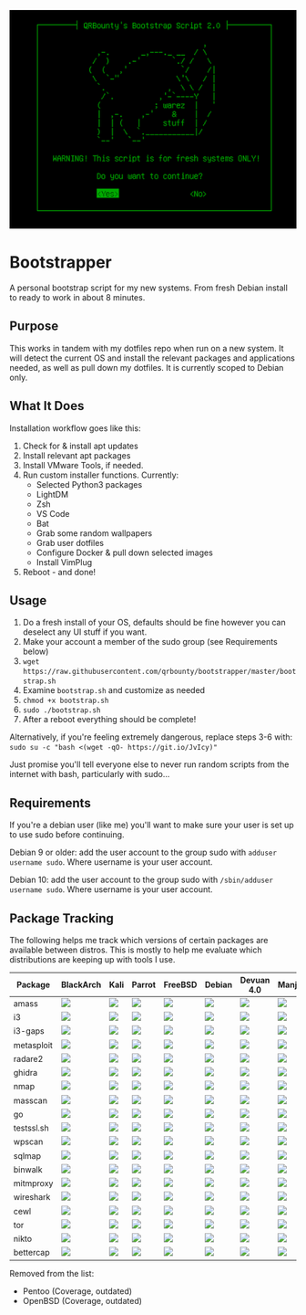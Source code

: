 <p align="center">
  <img src="https://raw.githubusercontent.com/qrbounty/bootstrapper/master/warning.png">
</p>

# Bootstrapper
A personal bootstrap script for my new systems. From fresh Debian install to ready to work in about 8 minutes.

## Purpose
This works in tandem with my dotfiles repo when run on a new system. It will detect the current OS and install the relevant packages and applications needed, as well as pull down my dotfiles. It is currently scoped to Debian only.

## What It Does
Installation workflow goes like this:
1. Check for & install apt updates
2. Install relevant apt packages
3. Install VMware Tools, if needed.
4. Run custom installer functions. Currently:
    * Selected Python3 packages
    * LightDM
    * Zsh
    * VS Code
    * Bat
    * Grab some random wallpapers
    * Grab user dotfiles
    * Configure Docker & pull down selected images
    * Install VimPlug
5. Reboot - and done!

## Usage
1. Do a fresh install of your OS, defaults should be fine however you can deselect any UI stuff if you want.
2. Make your account a member of the sudo group (see Requirements below)
3. `wget https://raw.githubusercontent.com/qrbounty/bootstrapper/master/bootstrap.sh`
4. Examine `bootstrap.sh` and customize as needed
5. `chmod +x bootstrap.sh`
6. `sudo ./bootstrap.sh`
7. After a reboot everything should be complete!

Alternatively, if you're feeling extremely dangerous, replace steps 3-6 with: `sudo su -c "bash <(wget -qO- https://git.io/JvIcy)"` 

Just promise you'll tell everyone else to never run random scripts from the internet with bash, particularly with sudo...

## Requirements
If you're a debian user (like me) you'll want to make sure your user is set up to use sudo before continuing.

Debian 9 or older: add the user account to the group sudo with `adduser username sudo`. Where username is your user account.

Debian 10: add the user account to the group sudo with `/sbin/adduser username sudo`. Where username is your user account.

## Package Tracking
The following helps me track which versions of certain packages are available between distros. This is mostly to help me evaluate which distributions are keeping up with tools I use.

| Package | BlackArch | Kali | Parrot | FreeBSD | Debian | Devuan 4.0 | Manjaro | Void | 
| --- |  --- |  --- |  --- |  --- |  --- |  --- |  --- |  --- | 
| amass | ![](https://repology.org/badge/version-for-repo/blackarch/amass.svg?header=) | ![](https://repology.org/badge/version-for-repo/kali_rolling/amass.svg?header=) | ![](https://repology.org/badge/version-for-repo/parrot/amass.svg?header=) | ![](https://repology.org/badge/version-for-repo/freebsd/amass.svg?header=) | ![](https://repology.org/badge/version-for-repo/debian_stable/amass.svg?header=) | ![](https://repology.org/badge/version-for-repo/devuan_4_0/amass.svg?header=) | ![](https://repology.org/badge/version-for-repo/manjaro_stable/amass.svg?header=) | ![](https://repology.org/badge/version-for-repo/void_x86_64/amass.svg?header=) | 
| i3 | ![](https://repology.org/badge/version-for-repo/blackarch/i3.svg?header=) | ![](https://repology.org/badge/version-for-repo/kali_rolling/i3.svg?header=) | ![](https://repology.org/badge/version-for-repo/parrot/i3.svg?header=) | ![](https://repology.org/badge/version-for-repo/freebsd/i3.svg?header=) | ![](https://repology.org/badge/version-for-repo/debian_stable/i3.svg?header=) | ![](https://repology.org/badge/version-for-repo/devuan_4_0/i3.svg?header=) | ![](https://repology.org/badge/version-for-repo/manjaro_stable/i3.svg?header=) | ![](https://repology.org/badge/version-for-repo/void_x86_64/i3.svg?header=) | 
| i3-gaps | ![](https://repology.org/badge/version-for-repo/blackarch/i3-gaps.svg?header=) | ![](https://repology.org/badge/version-for-repo/kali_rolling/i3-gaps.svg?header=) | ![](https://repology.org/badge/version-for-repo/parrot/i3-gaps.svg?header=) | ![](https://repology.org/badge/version-for-repo/freebsd/i3-gaps.svg?header=) | ![](https://repology.org/badge/version-for-repo/debian_stable/i3-gaps.svg?header=) | ![](https://repology.org/badge/version-for-repo/devuan_4_0/i3-gaps.svg?header=) | ![](https://repology.org/badge/version-for-repo/manjaro_stable/i3-gaps.svg?header=) | ![](https://repology.org/badge/version-for-repo/void_x86_64/i3-gaps.svg?header=) | 
| metasploit | ![](https://repology.org/badge/version-for-repo/blackarch/metasploit.svg?header=) | ![](https://repology.org/badge/version-for-repo/kali_rolling/metasploit.svg?header=) | ![](https://repology.org/badge/version-for-repo/parrot/metasploit.svg?header=) | ![](https://repology.org/badge/version-for-repo/freebsd/metasploit.svg?header=) | ![](https://repology.org/badge/version-for-repo/debian_stable/metasploit.svg?header=) | ![](https://repology.org/badge/version-for-repo/devuan_4_0/metasploit.svg?header=) | ![](https://repology.org/badge/version-for-repo/manjaro_stable/metasploit.svg?header=) | ![](https://repology.org/badge/version-for-repo/void_x86_64/metasploit.svg?header=) | 
| radare2 | ![](https://repology.org/badge/version-for-repo/blackarch/radare2.svg?header=) | ![](https://repology.org/badge/version-for-repo/kali_rolling/radare2.svg?header=) | ![](https://repology.org/badge/version-for-repo/parrot/radare2.svg?header=) | ![](https://repology.org/badge/version-for-repo/freebsd/radare2.svg?header=) | ![](https://repology.org/badge/version-for-repo/debian_stable/radare2.svg?header=) | ![](https://repology.org/badge/version-for-repo/devuan_4_0/radare2.svg?header=) | ![](https://repology.org/badge/version-for-repo/manjaro_stable/radare2.svg?header=) | ![](https://repology.org/badge/version-for-repo/void_x86_64/radare2.svg?header=) | 
| ghidra | ![](https://repology.org/badge/version-for-repo/blackarch/ghidra.svg?header=) | ![](https://repology.org/badge/version-for-repo/kali_rolling/ghidra.svg?header=) | ![](https://repology.org/badge/version-for-repo/parrot/ghidra.svg?header=) | ![](https://repology.org/badge/version-for-repo/freebsd/ghidra.svg?header=) | ![](https://repology.org/badge/version-for-repo/debian_stable/ghidra.svg?header=) | ![](https://repology.org/badge/version-for-repo/devuan_4_0/ghidra.svg?header=) | ![](https://repology.org/badge/version-for-repo/manjaro_stable/ghidra.svg?header=) | ![](https://repology.org/badge/version-for-repo/void_x86_64/ghidra.svg?header=) | 
| nmap | ![](https://repology.org/badge/version-for-repo/blackarch/nmap.svg?header=) | ![](https://repology.org/badge/version-for-repo/kali_rolling/nmap.svg?header=) | ![](https://repology.org/badge/version-for-repo/parrot/nmap.svg?header=) | ![](https://repology.org/badge/version-for-repo/freebsd/nmap.svg?header=) | ![](https://repology.org/badge/version-for-repo/debian_stable/nmap.svg?header=) | ![](https://repology.org/badge/version-for-repo/devuan_4_0/nmap.svg?header=) | ![](https://repology.org/badge/version-for-repo/manjaro_stable/nmap.svg?header=) | ![](https://repology.org/badge/version-for-repo/void_x86_64/nmap.svg?header=) | 
| masscan | ![](https://repology.org/badge/version-for-repo/blackarch/masscan.svg?header=) | ![](https://repology.org/badge/version-for-repo/kali_rolling/masscan.svg?header=) | ![](https://repology.org/badge/version-for-repo/parrot/masscan.svg?header=) | ![](https://repology.org/badge/version-for-repo/freebsd/masscan.svg?header=) | ![](https://repology.org/badge/version-for-repo/debian_stable/masscan.svg?header=) | ![](https://repology.org/badge/version-for-repo/devuan_4_0/masscan.svg?header=) | ![](https://repology.org/badge/version-for-repo/manjaro_stable/masscan.svg?header=) | ![](https://repology.org/badge/version-for-repo/void_x86_64/masscan.svg?header=) | 
| go | ![](https://repology.org/badge/version-for-repo/blackarch/go.svg?header=) | ![](https://repology.org/badge/version-for-repo/kali_rolling/go.svg?header=) | ![](https://repology.org/badge/version-for-repo/parrot/go.svg?header=) | ![](https://repology.org/badge/version-for-repo/freebsd/go.svg?header=) | ![](https://repology.org/badge/version-for-repo/debian_stable/go.svg?header=) | ![](https://repology.org/badge/version-for-repo/devuan_4_0/go.svg?header=) | ![](https://repology.org/badge/version-for-repo/manjaro_stable/go.svg?header=) | ![](https://repology.org/badge/version-for-repo/void_x86_64/go.svg?header=) | 
| testssl.sh | ![](https://repology.org/badge/version-for-repo/blackarch/testssl.sh.svg?header=) | ![](https://repology.org/badge/version-for-repo/kali_rolling/testssl.sh.svg?header=) | ![](https://repology.org/badge/version-for-repo/parrot/testssl.sh.svg?header=) | ![](https://repology.org/badge/version-for-repo/freebsd/testssl.sh.svg?header=) | ![](https://repology.org/badge/version-for-repo/debian_stable/testssl.sh.svg?header=) | ![](https://repology.org/badge/version-for-repo/devuan_4_0/testssl.sh.svg?header=) | ![](https://repology.org/badge/version-for-repo/manjaro_stable/testssl.sh.svg?header=) | ![](https://repology.org/badge/version-for-repo/void_x86_64/testssl.sh.svg?header=) | 
| wpscan | ![](https://repology.org/badge/version-for-repo/blackarch/wpscan.svg?header=) | ![](https://repology.org/badge/version-for-repo/kali_rolling/wpscan.svg?header=) | ![](https://repology.org/badge/version-for-repo/parrot/wpscan.svg?header=) | ![](https://repology.org/badge/version-for-repo/freebsd/wpscan.svg?header=) | ![](https://repology.org/badge/version-for-repo/debian_stable/wpscan.svg?header=) | ![](https://repology.org/badge/version-for-repo/devuan_4_0/wpscan.svg?header=) | ![](https://repology.org/badge/version-for-repo/manjaro_stable/wpscan.svg?header=) | ![](https://repology.org/badge/version-for-repo/void_x86_64/wpscan.svg?header=) | 
| sqlmap | ![](https://repology.org/badge/version-for-repo/blackarch/sqlmap.svg?header=) | ![](https://repology.org/badge/version-for-repo/kali_rolling/sqlmap.svg?header=) | ![](https://repology.org/badge/version-for-repo/parrot/sqlmap.svg?header=) | ![](https://repology.org/badge/version-for-repo/freebsd/sqlmap.svg?header=) | ![](https://repology.org/badge/version-for-repo/debian_stable/sqlmap.svg?header=) | ![](https://repology.org/badge/version-for-repo/devuan_4_0/sqlmap.svg?header=) | ![](https://repology.org/badge/version-for-repo/manjaro_stable/sqlmap.svg?header=) | ![](https://repology.org/badge/version-for-repo/void_x86_64/sqlmap.svg?header=) | 
| binwalk | ![](https://repology.org/badge/version-for-repo/blackarch/binwalk.svg?header=) | ![](https://repology.org/badge/version-for-repo/kali_rolling/binwalk.svg?header=) | ![](https://repology.org/badge/version-for-repo/parrot/binwalk.svg?header=) | ![](https://repology.org/badge/version-for-repo/freebsd/binwalk.svg?header=) | ![](https://repology.org/badge/version-for-repo/debian_stable/binwalk.svg?header=) | ![](https://repology.org/badge/version-for-repo/devuan_4_0/binwalk.svg?header=) | ![](https://repology.org/badge/version-for-repo/manjaro_stable/binwalk.svg?header=) | ![](https://repology.org/badge/version-for-repo/void_x86_64/binwalk.svg?header=) | 
| mitmproxy | ![](https://repology.org/badge/version-for-repo/blackarch/mitmproxy.svg?header=) | ![](https://repology.org/badge/version-for-repo/kali_rolling/mitmproxy.svg?header=) | ![](https://repology.org/badge/version-for-repo/parrot/mitmproxy.svg?header=) | ![](https://repology.org/badge/version-for-repo/freebsd/mitmproxy.svg?header=) | ![](https://repology.org/badge/version-for-repo/debian_stable/mitmproxy.svg?header=) | ![](https://repology.org/badge/version-for-repo/devuan_4_0/mitmproxy.svg?header=) | ![](https://repology.org/badge/version-for-repo/manjaro_stable/mitmproxy.svg?header=) | ![](https://repology.org/badge/version-for-repo/void_x86_64/mitmproxy.svg?header=) | 
| wireshark | ![](https://repology.org/badge/version-for-repo/blackarch/wireshark.svg?header=) | ![](https://repology.org/badge/version-for-repo/kali_rolling/wireshark.svg?header=) | ![](https://repology.org/badge/version-for-repo/parrot/wireshark.svg?header=) | ![](https://repology.org/badge/version-for-repo/freebsd/wireshark.svg?header=) | ![](https://repology.org/badge/version-for-repo/debian_stable/wireshark.svg?header=) | ![](https://repology.org/badge/version-for-repo/devuan_4_0/wireshark.svg?header=) | ![](https://repology.org/badge/version-for-repo/manjaro_stable/wireshark.svg?header=) | ![](https://repology.org/badge/version-for-repo/void_x86_64/wireshark.svg?header=) | 
| cewl | ![](https://repology.org/badge/version-for-repo/blackarch/cewl.svg?header=) | ![](https://repology.org/badge/version-for-repo/kali_rolling/cewl.svg?header=) | ![](https://repology.org/badge/version-for-repo/parrot/cewl.svg?header=) | ![](https://repology.org/badge/version-for-repo/freebsd/cewl.svg?header=) | ![](https://repology.org/badge/version-for-repo/debian_stable/cewl.svg?header=) | ![](https://repology.org/badge/version-for-repo/devuan_4_0/cewl.svg?header=) | ![](https://repology.org/badge/version-for-repo/manjaro_stable/cewl.svg?header=) | ![](https://repology.org/badge/version-for-repo/void_x86_64/cewl.svg?header=) | 
| tor | ![](https://repology.org/badge/version-for-repo/blackarch/tor.svg?header=) | ![](https://repology.org/badge/version-for-repo/kali_rolling/tor.svg?header=) | ![](https://repology.org/badge/version-for-repo/parrot/tor.svg?header=) | ![](https://repology.org/badge/version-for-repo/freebsd/tor.svg?header=) | ![](https://repology.org/badge/version-for-repo/debian_stable/tor.svg?header=) | ![](https://repology.org/badge/version-for-repo/devuan_4_0/tor.svg?header=) | ![](https://repology.org/badge/version-for-repo/manjaro_stable/tor.svg?header=) | ![](https://repology.org/badge/version-for-repo/void_x86_64/tor.svg?header=) | 
| nikto | ![](https://repology.org/badge/version-for-repo/blackarch/nikto.svg?header=) | ![](https://repology.org/badge/version-for-repo/kali_rolling/nikto.svg?header=) | ![](https://repology.org/badge/version-for-repo/parrot/nikto.svg?header=) | ![](https://repology.org/badge/version-for-repo/freebsd/nikto.svg?header=) | ![](https://repology.org/badge/version-for-repo/debian_stable/nikto.svg?header=) | ![](https://repology.org/badge/version-for-repo/devuan_4_0/nikto.svg?header=) | ![](https://repology.org/badge/version-for-repo/manjaro_stable/nikto.svg?header=) | ![](https://repology.org/badge/version-for-repo/void_x86_64/nikto.svg?header=) | 
| bettercap | ![](https://repology.org/badge/version-for-repo/blackarch/bettercap.svg?header=) | ![](https://repology.org/badge/version-for-repo/kali_rolling/bettercap.svg?header=) | ![](https://repology.org/badge/version-for-repo/parrot/bettercap.svg?header=) | ![](https://repology.org/badge/version-for-repo/freebsd/bettercap.svg?header=) | ![](https://repology.org/badge/version-for-repo/debian_stable/bettercap.svg?header=) | ![](https://repology.org/badge/version-for-repo/devuan_4_0/bettercap.svg?header=) | ![](https://repology.org/badge/version-for-repo/manjaro_stable/bettercap.svg?header=) | ![](https://repology.org/badge/version-for-repo/void_x86_64/bettercap.svg?header=) | 

Removed from the list:
- Pentoo (Coverage, outdated)
- OpenBSD (Coverage, outdated)
